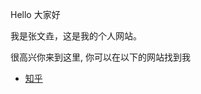 <p>Hello 大家好</p>
<p>我是张文垚，这是我的个人网站。 </p>
<p>很高兴你来到这里, 你可以在以下的网站找到我</p>

<ul>
  <li> <a href="[https://www.zhihu.com/people/AJLoveChina](https://www.zhihu.com/people/zhang-wen-yao-7)">知乎</a> </li>
</ul>
